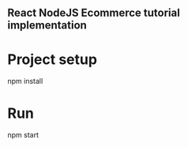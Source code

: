 ## React NodeJS Ecommerce tutorial implementation



# Project setup

npm install


# Run

npm start